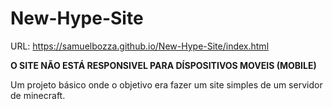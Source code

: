 # New-Hype-Site
URL: https://samuelbozza.github.io/New-Hype-Site/index.html

**O SITE NÃO ESTÁ RESPONSIVEL PARA DÍSPOSITIVOS MOVEIS (MOBILE)**

Um projeto básico onde o objetivo era fazer um site simples de um servidor de minecraft.
